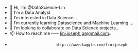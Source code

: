 - 👋 Hi, I’m @DataScience-Lin
- 👀 I'm a Data Analyst
- 👀 I’m interested in Data Science...
- 🌱 I’m currently learning Datascience and Machine Learning ...
- 💞️ I’m looking to collaborate on Data Science projects...
- 📫 How to reach me ---- lini.joseph.g@gmail.com...
-                    ----  https://www.kaggle.com/linijoseph

<!---
DataScience-Lin/DataScience-Lin is a ✨ special ✨ repository because its `README.md` (this file) appears on your GitHub profile.
You can click the Preview link to take a look at your changes.
--->

